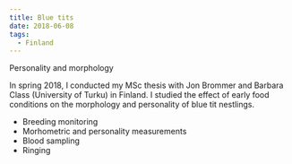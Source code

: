 ```yaml
---
title: Blue tits
date: 2018-06-08
tags:
  - Finland
---
```


Personality and morphology

<!--more-->

In spring 2018, I conducted my MSc thesis with Jon Brommer and Barbara Class (University of Turku) in Finland. I studied the effect of early food conditions on the morphology and personality of blue tit nestlings.

- Breeding monitoring
- Morhometric and personality measurements
- Blood sampling
- Ringing